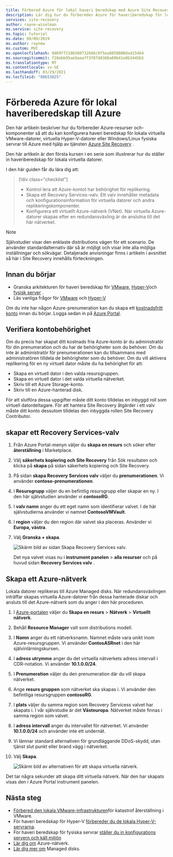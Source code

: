 ```yaml
---
title: Förbered Azure för lokal haveri beredskap med Azure Site Recovery
description: Lär dig hur du förbereder Azure för haveriberedskap för lokala datorer med hjälp av Azure Site Recovery.
services: site-recovery
author: rayne-wiselman
ms.service: site-recovery
ms.topic: tutorial
ms.date: 09/09/2019
ms.author: raynew
ms.custom: MVC
ms.openlocfilehash: 0d697f2100360732666c9f5ea8050800dad154b4
ms.sourcegitcommit: f28ebb95ae9aaaff3f87d8388a09b41e0b3445b5
ms.translationtype: MT
ms.contentlocale: sv-SE
ms.lasthandoff: 03/29/2021
ms.locfileid: "88653825"
---
```

# <a name="prepare-azure-for-on-premises-disaster-recovery-to-azure"></a>Förbereda Azure för lokal haveriberedskap till Azure

Den här artikeln beskriver hur du förbereder Azure-resurser och-komponenter så att du kan konfigurera haveri beredskap för lokala virtuella VMware-datorer, virtuella Hyper-V-datorer eller Windows/Linux fysiska servrar till Azure med hjälp av tjänsten [Azure Site Recovery](site-recovery-overview.md) .

Den här artikeln är den första kursen i en serie som illustrerar hur du ställer in haveriberedskap för lokala virtuella datorer. 


I den här guiden får du lära dig att:

> [!div class="checklist"]
> * Kontrol lera att Azure-kontot har behörighet för replikering.
> * Skapa ett Recovery Services-valv. Ett valv innehåller metadata och konfigurationsinformation för virtuella datorer och andra replikeringskomponenter.
> * Konfigurera ett virtuellt Azure-nätverk (VNet). När virtuella Azure-datorer skapas efter en redundansväxling är de anslutna till det här nätverket.

> [!NOTE]
> Självstudier visar den enklaste distributions vägen för ett scenario. De använder standardalternativ där så är möjligt och visar inte alla möjliga inställningar och sökvägar. Detaljerade anvisningar finns i artikeln i avsnittet så här i Site Recovery innehålls förteckningen.

## <a name="before-you-start"></a>Innan du börjar

- Granska arkitekturen för haveri beredskap för [VMware](vmware-azure-architecture.md), [Hyper-V](hyper-v-azure-architecture.md)och [fysisk server](physical-azure-architecture.md) .
- Läs vanliga frågor för [VMware](vmware-azure-common-questions.md) och [Hyper-V](hyper-v-azure-common-questions.md)

Om du inte har någon Azure-prenumeration kan du skapa ett [kostnadsfritt konto](https://azure.microsoft.com/pricing/free-trial/) innan du börjar. Logga sedan in på [Azure Portal](https://portal.azure.com).


## <a name="verify-account-permissions"></a>Verifiera kontobehörighet

Om du precis har skapat ditt kostnads fria Azure-konto är du administratör för din prenumeration och du har de behörigheter som du behöver. Om du inte är administratör för prenumerationen kan du tillsammans med administratören tilldela de behörigheter som du behöver. Om du vill aktivera replikering för en ny virtuell dator måste du ha behörighet för att:

- Skapa en virtuell dator i den valda resursgruppen.
- Skapa en virtuell dator i det valda virtuella nätverket.
- Skriv till ett Azure Storage-konto.
- Skriv till en Azure-hanterad disk.

För att slutföra dessa uppgifter måste ditt konto tilldelas en inbyggd roll som virtuell datordeltagare. För att hantera Site Recovery åtgärder i ett valv måste ditt konto dessutom tilldelas den inbyggda rollen Site Recovery Contributor.


## <a name="create-a-recovery-services-vault"></a>skapar ett Recovery Services-valv

1. Från Azure Portal-menyn väljer du **skapa en resurs** och söker efter **återställning** i Marketplace.
2. Välj **säkerhets kopiering och Site Recovery** från Sök resultaten och klicka på **skapa** på sidan säkerhets kopiering och Site Recovery. 
3. På sidan **skapa Recovery Services valv** väljer du **prenumerationen**. Vi använder **contoso-prenumerationen**.
4. I **Resursgrupp** väljer du en befintlig resursgrupp eller skapar en ny. I den här självstudien använder vi **contosoRG**.
5. I **valv namn** anger du ett eget namn som identifierar valvet. I de här självstudierna använder vi namnet **ContosoVMVault**.
6. I **region** väljer du den region där valvet ska placeras. Använder vi **Europa, västra**.
7. Välj **Granska + skapa**.

   ![Skärm bild av sidan Skapa Recovery Services valv.](./media/tutorial-prepare-azure/new-vault-settings.png)

   Det nya valvet visas nu i **instrument panelen**  >  **alla resurser** och på huvud sidan **Recovery Services valv** .

## <a name="set-up-an-azure-network"></a>Skapa ett Azure-nätverk

Lokala datorer replikeras till Azure Managed disks. När redundansväxlingen inträffar skapas virtuella Azure-datorer från dessa hanterade diskar och ansluts till det Azure-nätverk som du anger i den här proceduren.

1. I [Azure-portalen](https://portal.azure.com) väljer du **Skapa en resurs** > **Nätverk** > **Virtuellt nätverk**.
2. Behåll **Resource Manager** valt som distributions modell.
3. I **Namn** anger du ett nätverksnamn. Namnet måste vara unikt inom Azure-resursgruppen. Vi använder **ContosASRnet** i den här självinlärningskursen.
4. I **adress utrymme** anger du det virtuella nätverkets adress intervall i CDR-notation. Vi använder **10.1.0.0/24**.
5. I **Prenumeration** väljer du den prenumeration där du vill skapa nätverket.
6. Ange **resurs gruppen** som nätverket ska skapas i. Vi använder den befintliga resursgruppen **contosoRG**.
7. I **plats** väljer du samma region som Recovery Servicess valvet har skapats i. I vår självstudie är det **Västeuropa**. Nätverket måste finnas i samma region som valvet.
8. I **adress intervall** anger du intervallet för nätverket. Vi använder **10.1.0.0/24** och använder inte ett undernät.
9. Vi lämnar standard alternativen för grundläggande DDoS-skydd, utan tjänst slut punkt eller brand vägg i nätverket.
9. Välj **Skapa**.

   ![Skärm bild av alternativen för att skapa virtuella nätverk.](media/tutorial-prepare-azure/create-network.png)

Det tar några sekunder att skapa ditt virtuella nätverk. När den har skapats visas den i Azure Portal instrument panelen.




## <a name="next-steps"></a>Nästa steg

- [Förbered den lokala VMware-infrastrukturen](./vmware-azure-tutorial-prepare-on-premises.md)för katastrof återställning i VMware.
- För haveri beredskap för Hyper-V [förbereder du de lokala Hyper-V-servrarna](hyper-v-prepare-on-premises-tutorial.md).
- För haveri beredskap för fysiska servrar [ställer du in konfigurations servern och käll miljön](physical-azure-disaster-recovery.md)
- [Lär dig om](../virtual-network/virtual-networks-overview.md) Azure-nätverk.
- [Lär dig mer om](../virtual-machines/managed-disks-overview.md) Managed disks.
